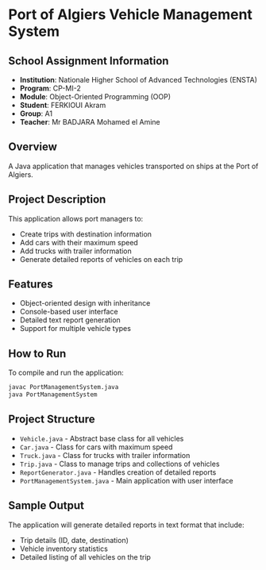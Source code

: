 # Port of Algiers Vehicle Management System

## School Assignment Information

- **Institution**: Nationale Higher School of Advanced Technologies (ENSTA)
- **Program**: CP-MI-2
- **Module**: Object-Oriented Programming (OOP)
- **Student**: FERKIOUI Akram
- **Group**: A1
- **Teacher**: Mr BADJARA Mohamed el Amine

## Overview

A Java application that manages vehicles transported on ships at the Port of Algiers.

## Project Description

This application allows port managers to:
- Create trips with destination information
- Add cars with their maximum speed
- Add trucks with trailer information
- Generate detailed reports of vehicles on each trip

## Features

- Object-oriented design with inheritance
- Console-based user interface
- Detailed text report generation
- Support for multiple vehicle types

## How to Run

To compile and run the application:

```bash
javac PortManagementSystem.java
java PortManagementSystem
```

## Project Structure

- `Vehicle.java` - Abstract base class for all vehicles
- `Car.java` - Class for cars with maximum speed
- `Truck.java` - Class for trucks with trailer information
- `Trip.java` - Class to manage trips and collections of vehicles
- `ReportGenerator.java` - Handles creation of detailed reports
- `PortManagementSystem.java` - Main application with user interface

## Sample Output

The application will generate detailed reports in text format that include:
- Trip details (ID, date, destination)
- Vehicle inventory statistics
- Detailed listing of all vehicles on the trip
